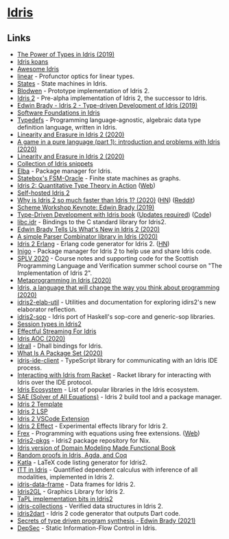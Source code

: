 # [Idris](https://www.idris-lang.org/)

## Links

- [The Power of Types in Idris (2019)](https://www.azavea.com/blog/2019/03/11/the-power-of-types-in-idris/)
- [Idris koans](https://github.com/idris-hackers/idris-koans)
- [Awesome Idris](https://github.com/joaomilho/awesome-idris)
- [linear](https://github.com/vmchale/linear) - Profunctor optics for linear types.
- [States](https://github.com/edwinb/States) - State machines in Idris.
- [Blodwen](https://github.com/edwinb/Blodwen) - Prototype implementation of Idris 2.
- [Idris 2](https://github.com/edwinb/Idris2) - Pre-alpha implementation of Idris 2, the successor to Idris.
- [Edwin Brady - Idris 2 - Type-driven Development of Idris (2019)](https://www.youtube.com/watch?v=DRq2NgeFcO0)
- [Software Foundations in Idris](https://github.com/idris-hackers/software-foundations)
- [Typedefs](https://github.com/typedefs/typedefs) - Programming language-agnostic, algebraic data type definition language, written in Idris.
- [Linearity and Erasure in Idris 2 (2020)](https://www.type-driven.org.uk/edwinb/linearity-and-erasure-in-idris-2.html)
- [A game in a pure language (part 1): introduction and problems with Idris (2020)](https://flowing.systems/2020/01/13/a-game-in-a-pure-language-part-1-introduction-and-problems-with-idris.html)
- [Linearity and Erasure in Idris 2 (2020)](https://www.type-driven.org.uk/edwinb/linearity-and-erasure-in-idris-2.html)
- [Collection of Idris snippets](https://github.com/palladin/idris-snippets)
- [Elba](https://github.com/elba/elba) - Package manager for Idris.
- [Statebox's FSM-Oracle](https://github.com/statebox/fsm-oracle) - Finite state machines as graphs.
- [Idris 2: Quantitative Type Theory in Action](https://www.type-driven.org.uk/edwinb/papers/idris2.pdf) ([Web](https://www.type-driven.org.uk/edwinb/idris-2-quantitative-type-theory-in-action.html))
- [Self-hosted Idris 2](https://github.com/edwinb/Idris2-SH)
- [Why is Idris 2 so much faster than Idris 1? (2020)](https://www.type-driven.org.uk/edwinb/why-is-idris-2-so-much-faster-than-idris-1.html) ([HN](https://news.ycombinator.com/item?id=23304081)) ([Reddit](https://www.reddit.com/r/dependent_types/comments/gqh74h/why_is_idris_2_so_much_faster_than_idris_1/))
- [Scheme Workshop Keynote: Edwin Brady (2019)](https://www.youtube.com/watch?v=h9YAOaBWuIk)
- [Type-Driven Development with Idris book](https://www.manning.com/books/type-driven-development-with-idris) ([Updates required](https://idris2.readthedocs.io/en/latest/typedd/typedd.html)) ([Code](https://github.com/JonathanLorimer/tdd-with-idris2))
- [libc.idr](https://github.com/Hirrolot/libc.idr) - Bindings to the C standard library for Idris2.
- [Edwin Brady Tells Us What's New in Idris 2 (2020)](https://www.youtube.com/watch?v=nbClauMCeds)
- [A simple Parser Combinator library in Idris (2020)](https://timmyjose.github.io/docs/2020-09-19-parser-combinator-library-idris)
- [Idris 2 Erlang](https:/Idris2-Erlang/github.com/chrrasmussen/Idris2-Erlang) - Erlang code generator for Idris 2. ([HN](https://news.ycombinator.com/item?id=24620090))
- [Inigo](https://github.com/hayesgm/inigo) - Package manager for Idris 2 to help use and share Idris code.
- [SPLV 2020](https://github.com/edwinb/SPLV20) - Course notes and supporting code for the Scottish Programming Language and Verification summer school course on "The Implementation of Idris 2".
- [Metaprogramming in Idris (2020)](https://core.ac.uk/download/pdf/50528385.pdf)
- [Idris, a language that will change the way you think about programming (2020)](https://crufter.com/idris-a-language-that-will-change-the-way-you-think-about-programming)
- [idris2-elab-util](https://github.com/stefan-hoeck/idris2-elab-util) - Utilities and documentation for exploring idirs2's new elaborator reflection.
- [idris2-sop](https://github.com/stefan-hoeck/idris2-sop) - Idris port of Haskell's sop-core and generic-sop libraries.
- [Session types in Idris2](https://github.com/wenkokke/idris-sesh)
- [Effectful Streaming For Idris](https://github.com/MarcelineVQ/idris2-streaming)
- [Idris AOC (2020)](https://github.com/JoeyEremondi/aoc-2020-idris)
- [Idrall](https://github.com/alexhumphreys/idrall) - Dhall bindings for Idris.
- [What Is A Package Set (2020)](https://alexhumphreys.github.io/2020/12/03/what-is-a-package-set.html)
- [idris-ide-client](https://github.com/meraymond2/idris-ide-client) - TypeScript library for communicating with an Idris IDE process.
- [Interacting with Idris from Racket](https://github.com/david-christiansen/idris-interaction.rkt) - Racket library for interacting with Idris over the IDE protocol.
- [Idris Ecosystem](https://github.com/xgrommx/idris-ecosystem) - List of popular libraries in the Idris ecosystem.
- [SAE (Solver of All Equations)](https://github.com/DoctorRyner/sae) - Idris 2 build tool and a package manager.
- [Idris 2 Template](https://github.com/alexhumphreys/hello-idris2)
- [Idris 2 LSP](https://github.com/idris-community/idris2-lsp)
- [Idris 2 VSCode Extension](https://github.com/bamboo/idris2-lsp-vscode)
- [Idris 2 Effect](https://github.com/Russoul/Idris2-Effect) - Experimental effects library for Idris 2.
- [Frex](https://github.com/frex-project/idris-frex) - Programming with equations using free extensions. ([Web](https://www.cl.cam.ac.uk/~jdy22/projects/frex/))
- [Idris2-pkgs](https://github.com/claymager/idris2-pkgs) - Idris2 package repository for Nix.
- [Idris version of Domain Modeling Made Functional Book](https://github.com/andorp/order-taking)
- [Random proofs in Idris, Agda, and Coq](https://github.com/ionathanch/scraps)
- [Katla](https://github.com/ohad/katla) - LaTeX code listing generator for Idris2.
- [ITT in Idris](https://github.com/ziman/itt-idris) - Quantified dependent calculus with inference of all modalities, implemented in Idris 2.
- [idris-data-frame](https://github.com/ziman/idris-data-frame) - Data frames for Idris 2.
- [Idris2GL](https://github.com/ECburx/Idris2GL) - Graphics Library for Idris 2.
- [TaPL implementation bits in Idris2](https://github.com/andorp/TaPL)
- [idris-collections](https://github.com/polendri/idris-collections) - Verified data structures in Idris 2.
- [idris2dart](https://github.com/bamboo/idris2dart) - Idris 2 code generator that outputs Dart code.
- [Secrets of type driven program synthesis - Edwin Brady (2021)](https://www.youtube.com/watch?v=E7uSsL8r_mU)
- [DepSec](https://github.com/simongregersen/DepSec) - Static Information-Flow Control in Idris.
